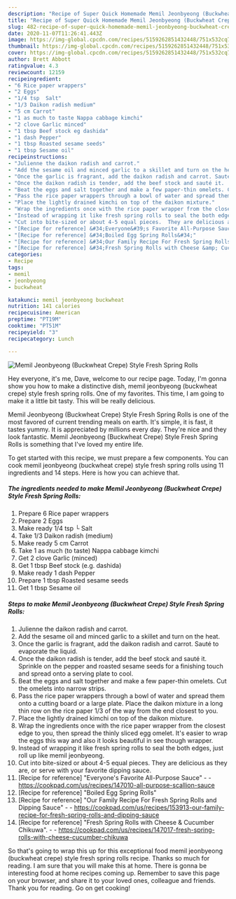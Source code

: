 ```yaml
---
description: "Recipe of Super Quick Homemade Memil Jeonbyeong (Buckwheat Crepe) Style Fresh Spring Rolls"
title: "Recipe of Super Quick Homemade Memil Jeonbyeong (Buckwheat Crepe) Style Fresh Spring Rolls"
slug: 482-recipe-of-super-quick-homemade-memil-jeonbyeong-buckwheat-crepe-style-fresh-spring-rolls
date: 2020-11-07T11:26:41.443Z
image: https://img-global.cpcdn.com/recipes/5159262851432448/751x532cq70/memil-jeonbyeong-buckwheat-crepe-style-fresh-spring-rolls-recipe-main-photo.jpg
thumbnail: https://img-global.cpcdn.com/recipes/5159262851432448/751x532cq70/memil-jeonbyeong-buckwheat-crepe-style-fresh-spring-rolls-recipe-main-photo.jpg
cover: https://img-global.cpcdn.com/recipes/5159262851432448/751x532cq70/memil-jeonbyeong-buckwheat-crepe-style-fresh-spring-rolls-recipe-main-photo.jpg
author: Brett Abbott
ratingvalue: 4.3
reviewcount: 12159
recipeingredient:
- "6 Rice paper wrappers"
- "2 Eggs"
- "1/4 tsp  Salt"
- "1/3 Daikon radish medium"
- "5 cm Carrot"
- "1 as much to taste Nappa cabbage kimchi"
- "2 clove Garlic minced"
- "1 tbsp Beef stock eg dashida"
- "1 dash Pepper"
- "1 tbsp Roasted sesame seeds"
- "1 tbsp Sesame oil"
recipeinstructions:
- "Julienne the daikon radish and carrot."
- "Add the sesame oil and minced garlic to a skillet and turn on the heat."
- "Once the garlic is fragrant, add the daikon radish and carrot. Sauté to evaporate the liquid."
- "Once the daikon radish is tender, add the beef stock and sauté it.  Sprinkle on the pepper and roasted sesame seeds for a finishing touch and spread onto a serving plate to cool."
- "Beat the eggs and salt together and make a few paper-thin omelets. Cut the omelets into narrow strips."
- "Pass the rice paper wrappers through a bowl of water and spread them onto a cutting board or a large plate.  Place the daikon mixture in a long thin row on the rice paper 1/3 of the way from the end closest to you."
- "Place the lightly drained kimchi on top of the daikon mixture."
- "Wrap the ingredients once with the rice paper wrapper from the closest edge to you, then spread the thinly sliced egg omelet.  It&#39;s easier to wrap the eggs this way and also it looks beautiful in see though wrapper."
- "Instead of wrapping it like fresh spring rolls to seal the both edges, just roll up like memil jeonbyeong."
- "Cut into bite-sized or about 4-5 equal pieces.  They are delicious as they are, or serve with your favorite dipping sauce."
- "[Recipe for reference] &#34;Everyone&#39;s Favorite All-Purpose Sauce&#34;  https://cookpad.com/us/recipes/147010-all-purpose-scallion-sauce"
- "[Recipe for reference] &#34;Boiled Egg Spring Rolls&#34;"
- "[Recipe for reference] &#34;Our Family Recipe For Fresh Spring Rolls and Dipping Sauce&#34;  https://cookpad.com/us/recipes/153913-our-family-recipe-for-fresh-spring-rolls-and-dipping-sauce"
- "[Recipe for reference] &#34;Fresh Spring Rolls with Cheese &amp; Cucumber Chikuwa&#34;.  https://cookpad.com/us/recipes/147017-fresh-spring-rolls-with-cheese-cucumber-chikuwa"
categories:
- Recipe
tags:
- memil
- jeonbyeong
- buckwheat

katakunci: memil jeonbyeong buckwheat 
nutrition: 141 calories
recipecuisine: American
preptime: "PT19M"
cooktime: "PT51M"
recipeyield: "3"
recipecategory: Lunch

---
```



![Memil Jeonbyeong (Buckwheat Crepe) Style Fresh Spring Rolls](https://img-global.cpcdn.com/recipes/5159262851432448/751x532cq70/memil-jeonbyeong-buckwheat-crepe-style-fresh-spring-rolls-recipe-main-photo.jpg)

Hey everyone, it's me, Dave, welcome to our recipe page. Today, I'm gonna show you how to make a distinctive dish, memil jeonbyeong (buckwheat crepe) style fresh spring rolls. One of my favorites. This time, I am going to make it a little bit tasty. This will be really delicious.



Memil Jeonbyeong (Buckwheat Crepe) Style Fresh Spring Rolls is one of the most favored of current trending meals on earth. It's simple, it is fast, it tastes yummy. It is appreciated by millions every day. They're nice and they look fantastic. Memil Jeonbyeong (Buckwheat Crepe) Style Fresh Spring Rolls is something that I've loved my entire life.


To get started with this recipe, we must prepare a few components. You can cook memil jeonbyeong (buckwheat crepe) style fresh spring rolls using 11 ingredients and 14 steps. Here is how you can achieve that.

<!--inarticleads1-->

##### The ingredients needed to make Memil Jeonbyeong (Buckwheat Crepe) Style Fresh Spring Rolls:

1. Prepare 6 Rice paper wrappers
1. Prepare 2 Eggs
1. Make ready 1/4 tsp └ Salt
1. Take 1/3 Daikon radish (medium)
1. Make ready 5 cm Carrot
1. Take 1 as much (to taste) Nappa cabbage kimchi
1. Get 2 clove Garlic (minced)
1. Get 1 tbsp Beef stock (e.g. dashida)
1. Make ready 1 dash Pepper
1. Prepare 1 tbsp Roasted sesame seeds
1. Get 1 tbsp Sesame oil




<!--inarticleads2-->

##### Steps to make Memil Jeonbyeong (Buckwheat Crepe) Style Fresh Spring Rolls:

1. Julienne the daikon radish and carrot.
1. Add the sesame oil and minced garlic to a skillet and turn on the heat.
1. Once the garlic is fragrant, add the daikon radish and carrot. Sauté to evaporate the liquid.
1. Once the daikon radish is tender, add the beef stock and sauté it.  Sprinkle on the pepper and roasted sesame seeds for a finishing touch and spread onto a serving plate to cool.
1. Beat the eggs and salt together and make a few paper-thin omelets. Cut the omelets into narrow strips.
1. Pass the rice paper wrappers through a bowl of water and spread them onto a cutting board or a large plate.  Place the daikon mixture in a long thin row on the rice paper 1/3 of the way from the end closest to you.
1. Place the lightly drained kimchi on top of the daikon mixture.
1. Wrap the ingredients once with the rice paper wrapper from the closest edge to you, then spread the thinly sliced egg omelet.  It&#39;s easier to wrap the eggs this way and also it looks beautiful in see though wrapper.
1. Instead of wrapping it like fresh spring rolls to seal the both edges, just roll up like memil jeonbyeong.
1. Cut into bite-sized or about 4-5 equal pieces.  They are delicious as they are, or serve with your favorite dipping sauce.
1. [Recipe for reference] &#34;Everyone&#39;s Favorite All-Purpose Sauce&#34; -  - https://cookpad.com/us/recipes/147010-all-purpose-scallion-sauce
1. [Recipe for reference] &#34;Boiled Egg Spring Rolls&#34;
1. [Recipe for reference] &#34;Our Family Recipe For Fresh Spring Rolls and Dipping Sauce&#34; -  - https://cookpad.com/us/recipes/153913-our-family-recipe-for-fresh-spring-rolls-and-dipping-sauce
1. [Recipe for reference] &#34;Fresh Spring Rolls with Cheese &amp; Cucumber Chikuwa&#34;. -  - https://cookpad.com/us/recipes/147017-fresh-spring-rolls-with-cheese-cucumber-chikuwa




So that's going to wrap this up for this exceptional food memil jeonbyeong (buckwheat crepe) style fresh spring rolls recipe. Thanks so much for reading. I am sure that you will make this at home. There is gonna be interesting food at home recipes coming up. Remember to save this page on your browser, and share it to your loved ones, colleague and friends. Thank you for reading. Go on get cooking!
